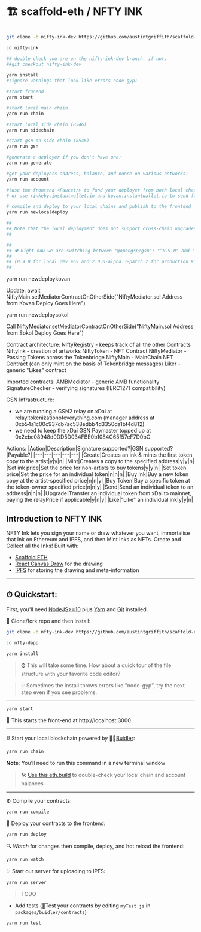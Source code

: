 # 🏗 scaffold-eth / NFTY INK

```bash

git clone -b nifty-ink-dev https://github.com/austintgriffith/scaffold-eth.git nifty-ink

cd nifty-ink

## double check you are on the nifty-ink-dev branch. if not:
##git checkout nifty-ink-dev

yarn install
#(ignore warnings that look like errors node-gyp)

#start fronend
yarn start

#start local main chain
yarn run chain

#start local side chain (8546)
yarn run sidechain

#start gsn on side chain (8546)
yarn run gsn

#generate a deployer if you don't have one:
yarn run generate

#get your deployers address, balance, and nonce on various networks:
yarn run account

#(use the frontend <Faucet/> to fund your deployer from both local chains)
# or use rinkeby.instantwallet.io and kovan.instantwallet.io to send funds to the qr in yarn run account

# compile and deploy to your local chains and publish to the frontend
yarn run newlocaldeploy

##
## Note that the local deployment does not support cross-chain upgrades (no local AMB implementation)
##

##
## ☢️ Right now we are switching between "@opengsn/gsn": "^0.9.0" and "@opengsn/gsn": "2.0.0-alpha.3-patch.2"
##
## (0.9.0 for local dev env and 2.0.0-alpha.3-patch.2 for production Kovan/xDAI)
##

```

yarn run newdeploykovan

Update: await NiftyMain.setMediatorContractOnOtherSide("NiftyMediator.sol Address from Kovan Deploy Goes Here")

yarn run newdeploysokol

Call NiftyMediator.setMediatorContractOnOtherSide("NiftyMain.sol Address from Sokol Deploy Goes Here")

Contract architecture:
NiftyRegistry - keeps track of all the other Contracts
NiftyInk - creation of artworks
NiftyToken - NFT Contract
NiftyMediator - Passing Tokens across the Tokenbridge
NiftyMain - MainChain NFT Contract (can only mint on the basis of Tokenbridge messages)
Liker - generic "Likes" contract

Imported contracts:
AMBMediator - generic AMB functionality
SignatureChecker - verifying signatures (IERC1271 compatibility)

GSN Infrastructure:
- we are running a GSN2 relay on xDai at relay.tokenizationofeverything.com (manager address at 0xb54a1c00c937db7ac538edbb4d3350da1bf4d812)
- we need to keep the xDai GSN Paymaster topped up at 0x2ebc08948d0DD5D034FBE0b1084C65f57eF7D0bC

Actions:
|Action|Description|Signature supported?|GSN supported?|Payable?|
|---|---|---|---|---|
|Create|Creates an ink & mints the first token copy to the artist|y|y|n|
|Mint|Creates a copy to the specified address|y|y|n|
|Set ink price|Set the price for non-artists to buy tokens|y|y|n|
|Set token price|Set the price for an individual token|n|n|n|
|Buy Ink|Buy a new token copy at the artist-specified price|n|n|y|
|Buy Token|Buy a specific token at the token-owner specified price|n|n|y|
|Send|Send an individual token to an address|n|n|n|
|Upgrade|Transfer an individual token from xDai to mainnet, paying the relayPrice if applicable|y|n|y|
|Like|"Like" an individual ink|y|y|n|

## Introduction to NFTY INK

NFTY Ink lets you sign your name or draw whatever you want, immortalise that Ink on Ethereum and IPFS, and then Mint Inks as NFTs. Create and Collect all the Inks! Built with:
- [Scaffold ETH](https://github.com/austintgriffith/scaffold-eth)
- [React Canvas Draw](https://github.com/embiem/react-canvas-draw) for the drawing
- [IPFS](https://ipfs.io/) for storing the drawing and meta-information

---

## ⏱ Quickstart:

First, you'll need [NodeJS>=10](https://nodejs.org/en/download/) plus [Yarn](https://classic.yarnpkg.com/en/docs/install/) and [Git](https://git-scm.com/downloads) installed.

💾 Clone/fork repo and then install:

```bash
git clone -b nfty-ink-dev https://github.com/austintgriffith/scaffold-eth.git nfty-dapp

cd nfty-dapp

yarn install
```

> ⌚️ This will take some time. How about a quick tour of the file structure with your favorite code editor?

> 💡 Sometimes the install throws errors like "node-gyp", try the next step even if you see problems.

---

```bash
yarn start
```

📝 This starts the front-end at http://localhost:3000

---

⛓ Start your local blockchain powered by 👷‍♀️[Buidler](https://buidler.dev/tutorial/):

```bash
yarn run chain
```

**Note**: You'll need to run this command in a new terminal window

> 🛠 [Use this eth.build](https://eth.build/build#1a21b864c6bcdb901070b64965fae825cdfc11b1915d74f058f00b114a8c129a) to double-check your local chain and account balances

---

⚙️ Compile your contracts:

```bash
yarn run compile
```

🚢 Deploy your contracts to the frontend:

```bash
yarn run deploy
```

🔍 _Watch_ for changes then compile, deploy, and hot reload the frontend:

```bash
yarn run watch
```

✨ Start our server for uploading to IPFS:

```bash
yarn run server
```



> TODO
- Add tests (🔬Test your contracts by editing `myTest.js` in `packages/buidler/contracts`)
```bash
yarn run test
```
